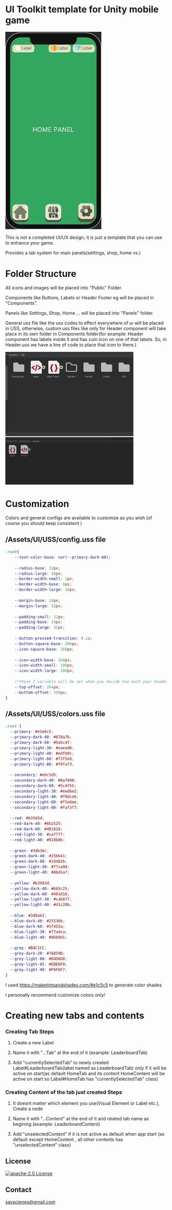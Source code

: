 # UI Toolkit template for Unity mobile game

<img src="https://raw.githubusercontent.com/enessayaci/unity-ui-toolkit-tab-based-menu-system/main/Assets/UI/Public/Readme/presentation.gif" width="300">


This is not a completed UI/UX design; it is just a template that you can use to enhance your game.

Provides a tab system for main panels(settings, shop, home vs.)


# Folder Structure
All icons and images will be placed into "Public" Folder.

Components like Buttons, Labels or Header Footer eg will be placed in "Components".

Panels like Settings, Shop, Home ... will be placed into "Panels" folder. 

General uss file like the uss codes to effect everywhere of uı will be placed in USS, otherwise, custom uss files like only for Header component will take place in its own folder in Components folder(for example: Header component has labels inside it and has coin icon on one of that labels. So, in Header.uss we have a line of code to place that icon to there.)

<img src="https://raw.githubusercontent.com/enessayaci/unity-ui-toolkit-tab-based-menu-system/main/Assets/UI/Public/Readme/general-folder.png" width="400">

<img src="https://raw.githubusercontent.com/enessayaci/unity-ui-toolkit-tab-based-menu-system/main/Assets/UI/Public/Readme/header-folder.png" width="400">

# Customization
Colors and general configs are available to customize as you wish (of course you should keep consistent )

## /Assets/UI/USS/config.uss file
```css
:root{
    --text-color-base: var(--primary-dark-60);

    --radius-base: 32px;
    --radius-large: 48px;
    --border-width-small: 3px;
    --border-width-base: 6px;
    --border-width-large: 16px;

    --margin-base: 24px;
    --margin-large: 32px;

    --padding-small: 12px;
    --padding-base: 24px;
    --padding-large: 32px;

    --button-pressed-transition: 0.1s;
    --button-square-base: 200px;
    --icon-square-base: 160px;

    --icon-width-base: 160px;
    --icon-width-small: 100px;
    --icon-width-large: 200px;

    /*these 2 variable will be set when you decide how much your header and footer has height as pixels it is automaticly added to each main tab menu content. eg SettingsPanel, HomePanel, ShopPanel... to not to overlay these panels' content over the header or footer.*/
    --top-offset: 264px;
    --bottom-offset: 300px;
}
```

## /Assets/UI/USS/colors.uss file

```css
:root {
  --primary: #e1e6c5;
  --primary-dark-40: #878a76;
  --primary-dark-60: #5a5c4f;
  --primary-light-30: #eaeed6;
  --primary-light-40: #edf0dc;
  --primary-light-60: #f3f5e8;
  --primary-light-80: #f9faf3;

  --secondary: #e6c5d5;
  --secondary-dark-40: #8a7680;
  --secondary-dark-60: #5c4f55;
  --secondary-light-30: #eed6e2;
  --secondary-light-40: #f0dce6;
  --secondary-light-60: #f5e8ee;
  --secondary-light-80: #faf3f7;

  --red: #b33d3d;
  --red-dark-40: #6b2525;
  --red-dark-60: #481818;
  --red-light-30: #ca7777;
  --red-light-40: #d18b8b;

  --green: #3db36c;
  --green-dark-40: #256b41;
  --green-dark-60: #18482b;
  --green-light-30: #77ca98;
  --green-light-40: #8bd1a7;

  --yellow: #b3993d;
  --yellow-dark-40: #6b5c25;
  --yellow-dark-60: #483d18;
  --yellow-light-30: #cab877;
  --yellow-light-40: #d1c28b;

  --blue: #3d8ab3;
  --blue-dark-40: #25536b;
  --blue-dark-60: #1f455a;
  --blue-light-30: #77adca;
  --blue-light-40: #8bb9d1;

  --grey: #BAC1CC;
  --grey-dark-20: #76859B;
  --grey-light-80: #D4D6D8;
  --grey-light-85: #EBEDF0;
  --grey-light-90: #F6F6F7;
}
```

I used https://maketintsandshades.com/#e1c5c5 to generate color shades

I personally recommend customize colors only!

# Creating new tabs and contents

### Creating Tab Steps

1. Create a new Label

2. Name it with "...Tab" at the end of it (example: LeaderboardTab)

3. Add "currentlySelectedTab" to newly created Label#LeaderboardTab(label named as LeaderboardTab) only if it will be active on start(as default HomeTab and its content HomeContent will be active on start so Label#HomeTab has "currentlySelectedTab" class)


### Creating Content of the tab just created Steps

1. It doesnt matter which element you use(Visual Element or Label etc.), Create a node

2. Name it with "...Content" at the end of it and related tab name as begining  (example: LeaderboardContent)

3. Add "unselectedContent" if it is not active as default when app start (as default except HomeContent , all other contents has "unselectedContent" class)

## License


[![apache-2.0 License](https://img.shields.io/badge/License-Apache2.0-green.svg)](https://choosealicense.com/licenses/apache-2.0/)



## Contact
sayacienes@gmail.com
